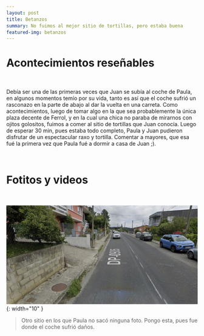 ```yaml
---
layout: post
title: Betanzos
summary: No fuimos al mejor sitio de tortillas, pero estaba buena
featured-img: betanzos
---
```


# Acontecimientos reseñables

&nbsp;

Debía ser una de las primeras veces que Juan se subía al coche de Paula, en algunos momentos temío por su vida, tanto es así que el coche sufrió un rasconazo en la parte de abajo al dar la vuelta en una carreta. Como acontecimientos, luego de tomar algo en la que sea probablemente la única plaza decente de Ferrol, y en la cual una chica no paraba de mirarnos con ojitos golositos, fuimos a comer al sitio de tortillas que Juan conocía. Luego de esperar 30 min, pues estaba todo completo, Paula y Juan pudieron disfrutar de un espectacular raxo y tortilla. Comentar a mayores, que esa fué la primera vez que Paula fué a dormir a casa de Juan ;).

&nbsp;

# Fotitos y videos

&nbsp;

![alt text](/assets/img/posts/Betanzos/betanzosCoche.jpg){: width="10" }

> Otro sitio en los que Paula no sacó ninguna foto. Pongo esta, pues fue donde el coche sufrió daños.

&nbsp;